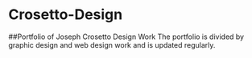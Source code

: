 # Crosetto-Design
##Portfolio of Joseph Crosetto Design Work
The portfolio is divided by graphic design and web design work and is updated regularly.
